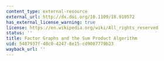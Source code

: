 ```yaml
---
content_type: external-resource
external_url: http://dx.doi.org/10.1109/18.910572
has_external_license_warning: true
license: https://en.wikipedia.org/wiki/All_rights_reserved
status: ''
title: Factor Graphs and the Sum Product Algorithm
uid: 5487937f-40c0-4247-8e15-cd9087779b23
wayback_url: ''
---
```

